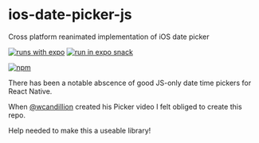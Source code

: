 # ios-date-picker-js
Cross platform reanimated implementation of iOS date picker

[![runs with expo](https://img.shields.io/badge/Runs%20with%20Expo-000.svg?style=flat-square&logo=EXPO&labelColor=f3f3f3&logoColor=000)](https://expo.io/)
[![run in expo snack](https://img.shields.io/badge/Run%20in%20Snack-4630EB.svg?style=flat-square&logo=EXPO&labelColor=FFF&logoColor=000)](https://snack.expo.io/@git/github.com/app-sapiens/ios-date-picker-js:example)

[![npm](https://img.shields.io/npm/v/awesome-badges.svg)](https://www.npmjs.com/package/ios-date-picker-js)

There has been a notable abscence of good JS-only date time pickers for React Native.

When [@wcandillion](https://github.com/wcandillon) created his Picker video I felt obliged to create this repo.

Help needed to make this a useable library!
